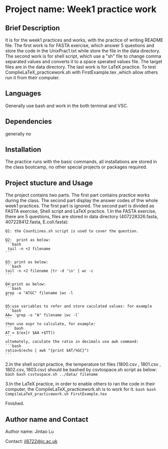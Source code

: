 # Project name: Week1 practice work

## Brief Description
It is for the week1 practices and works, with the practice of writing README file. The first work is for FASTA exercise, which answer 5 questions and store the code in the UnixPrac1.txt while store the file in the data directory. The second work is for shell script, which use a "sh" file to change comma separated values and converts it to a space sperated values file. The target files are in the data directory. The last work is for LaTeX practice. To test ComplieLaTeX_practicework.sh with FirstExample.tex ,which allow others run it from their computer.

## Languages
Generally use bash and work in the both terminal and VSC.

## Dependencies
generally no

## Installation
The practice runs with the basic commands, all installations are stored in the class bootcamp, no other special projects or packages required. 

## Project stucture and Usage
The project contains two parts. The first part contains practice works during the class. The second part display the answer codes of thw whole week1 practices.
The first part is ignored. The second part is divided as FASTA exercise, Shell script and LaTeX practice.                                                                         1.In the FASTA exercise, there are 5 questions, files are stored in data directory (407228326.fasta, 407228412.fasta, E.coli.fasta):  
    
    Q1: the CountLines.sh script is used to cover the question. 
    
    Q2:  print as below:
    ```bash
     tail -n +2 filename
    ```
    
    Q3: print as below:
    ```bash
    tail -n +2 filename |tr -d '\n' | wc -c
    ```
    
    Q4:print as below:
    ```bash
    grep -o "ATGC" filename |wc -l
    ```
    
    Q5:use variables to refer and store caculated values: for example
    ```bash
    AA= `grep -o "A" filename |wc -l`
    ```
    then use expr to calculate, for example:
    ``` bash
    AT = $(ex[r $AA +$TT])
    ```
    ultemately, caculate the ratio in decimals use awk command:
    ```bash
    ratio=$(echo | awk "{print $AT/%GC}") 
    ```

2.In the shell script practice, the temperature txt files (1800.csv , 1801.csv , 1802.csv, 1803.csv) should be bashed by csvtospace.sh script as below:
    ```bash
    bash csvtospace.sh ../data/ filename
    ```

3.In the LaTeX practice, in order to enable others to ran the code in their computer, the CompileLaTeX_practicework.sh is to work for it.
    ```bash
    bash CompileLaTeX_practicework.sh FirstExample.tex
    ```

Finished.

## Author name and Contact
Author name: Jintao Lu

Contact: jl8722@ic.ac.uk





